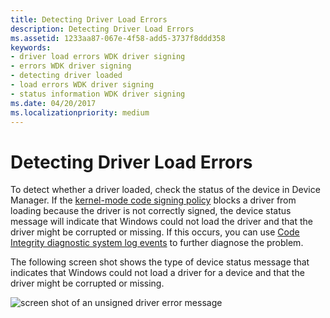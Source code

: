 ```yaml
---
title: Detecting Driver Load Errors
description: Detecting Driver Load Errors
ms.assetid: 1233aa87-067e-4f58-add5-3737f8ddd358
keywords:
- driver load errors WDK driver signing
- errors WDK driver signing
- detecting driver loaded
- load errors WDK driver signing
- status information WDK driver signing
ms.date: 04/20/2017
ms.localizationpriority: medium
---
```


# Detecting Driver Load Errors


To detect whether a driver loaded, check the status of the device in Device Manager. If the [kernel-mode code signing policy](kernel-mode-code-signing-policy--windows-vista-and-later-.md) blocks a driver from loading because the driver is not correctly signed, the device status message will indicate that Windows could not load the driver and that the driver might be corrupted or missing. If this occurs, you can use [Code Integrity diagnostic system log events](code-integrity-diagnostic-system-log-events.md) to further diagnose the problem.

The following screen shot shows the type of device status message that indicates that Windows could not load a driver for a device and that the driver might be corrupted or missing.

![screen shot of an unsigned driver error message](images/signing-driver-load-error-message.png)

 

 





